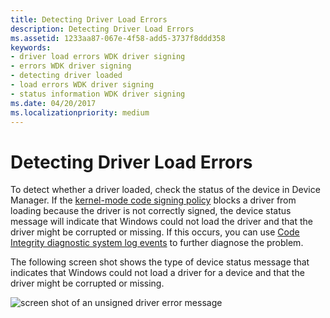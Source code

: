 ```yaml
---
title: Detecting Driver Load Errors
description: Detecting Driver Load Errors
ms.assetid: 1233aa87-067e-4f58-add5-3737f8ddd358
keywords:
- driver load errors WDK driver signing
- errors WDK driver signing
- detecting driver loaded
- load errors WDK driver signing
- status information WDK driver signing
ms.date: 04/20/2017
ms.localizationpriority: medium
---
```


# Detecting Driver Load Errors


To detect whether a driver loaded, check the status of the device in Device Manager. If the [kernel-mode code signing policy](kernel-mode-code-signing-policy--windows-vista-and-later-.md) blocks a driver from loading because the driver is not correctly signed, the device status message will indicate that Windows could not load the driver and that the driver might be corrupted or missing. If this occurs, you can use [Code Integrity diagnostic system log events](code-integrity-diagnostic-system-log-events.md) to further diagnose the problem.

The following screen shot shows the type of device status message that indicates that Windows could not load a driver for a device and that the driver might be corrupted or missing.

![screen shot of an unsigned driver error message](images/signing-driver-load-error-message.png)

 

 





